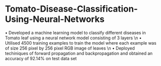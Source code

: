 # Tomato-Disease-Classification-Using-Neural-Networks
• Developed a machine learning model to classify different diseases in Tomato leaf using a neural network model consisting of 3 layers \n
• Utilised 4500 training examples to train the model where each example was of size 256 pixel by 256 pixel RGB image of leaves \n
• Deployed techiniques of forward propagation and backpropagation and obtained an accuracy of 92.14% on test data set
